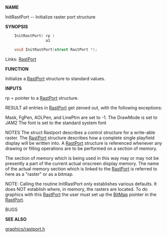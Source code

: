 
**NAME**

InitRastPort -- Initialize raster port structure

**SYNOPSIS**

```c
    InitRastPort( rp )
                  a1

    void InitRastPort(struct RastPort *);


```
Links: [RastPort](_OOAF) 

**FUNCTION**

Initialize a [RastPort](_OOAF) structure to standard values.

**INPUTS**

rp = pointer to a [RastPort](_OOAF) structure.

RESULT
all entries in [RastPort](_OOAF) get zeroed out, with the following exceptions:

Mask, FgPen, AOLPen, and LinePtrn are set to -1.
The DrawMode is set to JAM2
The font is set to the standard system font

NOTES
The struct Rastport describes a control structure
for a write-able raster. The [RastPort](_OOAF) structure
describes how a complete single playfield display
will be written into. A [RastPort](_OOAF) structure is
referenced whenever any drawing or filling
operations are to be performed on a section of
memory.

The section of memory which is being used in this
way may or may not be presently a part of the
current actual onscreen display memory. The name
of the actual memory section which is linked to
the [RastPort](_OOAF) is referred to here as a &#034;raster&#034; or
as a bitmap.

NOTE: Calling the routine InitRastPort only
establishes various defaults. It does NOT
establish where, in memory, the rasters are
located. To do graphics with this [RastPort](_OOAF) the user
must set up the [BitMap](_OOAV) pointer in the [RastPort](_OOAF).

BUGS

**SEE ALSO**

[graphics/rastport.h](_OOAF)

